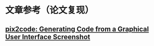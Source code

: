 # 文章参考（论文复现）

## [pix2code: Generating Code from a Graphical User Interface Screenshot](https://arxiv.org/abs/1705.07962)

